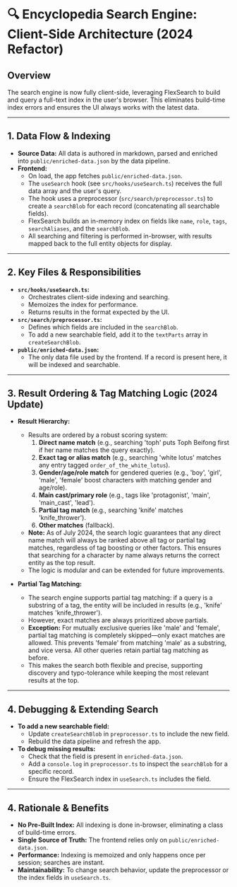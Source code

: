 # 🔍 Encyclopedia Search Engine: Client-Side Architecture (2024 Refactor)

## Overview

The search engine is now fully client-side, leveraging FlexSearch to build and query a full-text index in the user's browser. This eliminates build-time index errors and ensures the UI always works with the latest data.

---

## 1. Data Flow & Indexing

- **Source Data:** All data is authored in markdown, parsed and enriched into `public/enriched-data.json` by the data pipeline.
- **Frontend:**
  - On load, the app fetches `public/enriched-data.json`.
  - The `useSearch` hook (see `src/hooks/useSearch.ts`) receives the full data array and the user's query.
  - The hook uses a preprocessor (`src/search/preprocessor.ts`) to create a `searchBlob` for each record (concatenating all searchable fields).
  - FlexSearch builds an in-memory index on fields like `name`, `role`, `tags`, `searchAliases`, and the `searchBlob`.
  - All searching and filtering is performed in-browser, with results mapped back to the full entity objects for display.

---

## 2. Key Files & Responsibilities

- **`src/hooks/useSearch.ts`:**
  - Orchestrates client-side indexing and searching.
  - Memoizes the index for performance.
  - Returns results in the format expected by the UI.
- **`src/search/preprocessor.ts`:**
  - Defines which fields are included in the `searchBlob`.
  - To add a new searchable field, add it to the `textParts` array in `createSearchBlob`.
- **`public/enriched-data.json`:**
  - The only data file used by the frontend. If a record is present here, it will be indexed and searchable.

---

## 3. Result Ordering & Tag Matching Logic (2024 Update)

- **Result Hierarchy:**
  - Results are ordered by a robust scoring system:
    1. **Direct name match** (e.g., searching 'toph' puts Toph Beifong first if her name matches the query exactly).
    2. **Exact tag or alias match** (e.g., searching 'white lotus' matches any entry tagged `order_of_the_white_lotus`).
    3. **Gender/age/role match** for gendered queries (e.g., 'boy', 'girl', 'male', 'female' boost characters with matching gender and age/role).
    4. **Main cast/primary role** (e.g., tags like 'protagonist', 'main', 'main_cast', 'lead').
    5. **Partial tag match** (e.g., searching 'knife' matches 'knife_thrower').
    6. **Other matches** (fallback).
  - **Note:** As of July 2024, the search logic guarantees that any direct name match will always be ranked above all tag or partial tag matches, regardless of tag boosting or other factors. This ensures that searching for a character by name always returns the correct entity as the top result.
  - The logic is modular and can be extended for future improvements.

- **Partial Tag Matching:**
  - The search engine supports partial tag matching: if a query is a substring of a tag, the entity will be included in results (e.g., 'knife' matches 'knife_thrower').
  - However, exact matches are always prioritized above partials.
  - **Exception:** For mutually exclusive queries like 'male' and 'female', partial tag matching is completely skipped—only exact matches are allowed. This prevents 'female' from matching 'male' as a substring, and vice versa. All other queries retain partial tag matching as before.
  - This makes the search both flexible and precise, supporting discovery and typo-tolerance while keeping the most relevant results at the top.

---

## 4. Debugging & Extending Search

- **To add a new searchable field:**
  - Update `createSearchBlob` in `preprocessor.ts` to include the new field.
  - Rebuild the data pipeline and refresh the app.
- **To debug missing results:**
  - Check that the field is present in `enriched-data.json`.
  - Add a `console.log` in `preprocessor.ts` to inspect the `searchBlob` for a specific record.
  - Ensure the FlexSearch index in `useSearch.ts` includes the field.

---

## 4. Rationale & Benefits

- **No Pre-Built Index:** All indexing is done in-browser, eliminating a class of build-time errors.
- **Single Source of Truth:** The frontend relies only on `public/enriched-data.json`.
- **Performance:** Indexing is memoized and only happens once per session; searches are instant.
- **Maintainability:** To change search behavior, update the preprocessor or the index fields in `useSearch.ts`.

